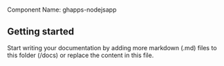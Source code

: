 # 
Component Name: 
ghapps-nodejsapp

## Getting started

Start writing your documentation by adding more markdown (.md) files to this
folder (/docs) or replace the content in this file.